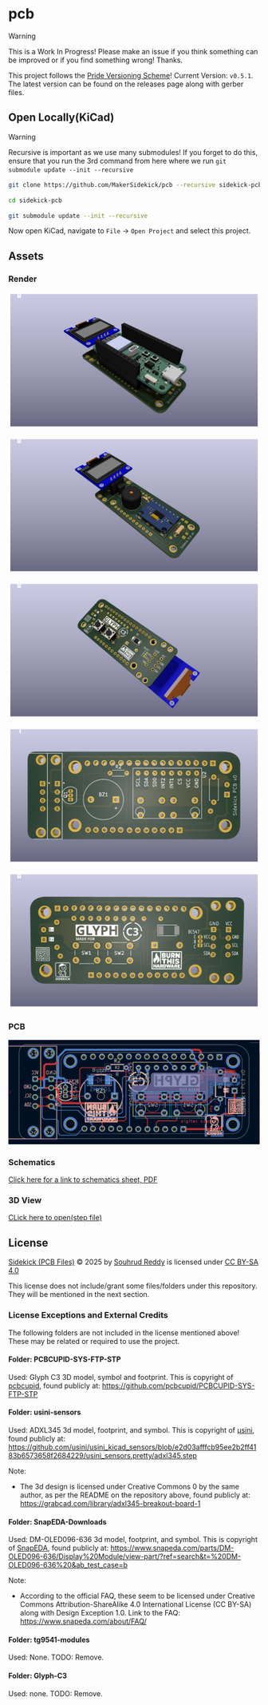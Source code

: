 # pcb

> [!WARNING]
> This is a Work In Progress! Please make an issue if you think something can be improved or if you find something wrong! Thanks.

This project follows the [Pride Versioning Scheme](https://pridever.org)! Current Version: `v0.5.1`. The latest version can be found on the releases page along with gerber files. 

## Open Locally(KiCad)

> [!WARNING]
> Recursive is important as we use many submodules! If you forget to do this, ensure that you run the 3rd command from here where we run `git submodule update --init --recursive`

```bash
git clone https://github.com/MakerSidekick/pcb --recursive sidekick-pcb
```

```bash
cd sidekick-pcb
```

```bash
git submodule update --init --recursive
```

Now open KiCad, navigate to `File` -> `Open Project` and select this project. 

## Assets


### Render

![A screenshot of the full sidekick board, assembled, rendered, front side](assets/sidekick-front.png)

![A screenshot of the full sidekick board, assembled, rendered, middle view](assets/sidekick-middle.png)

![A screenshot of the full sidekick board, assembled, rendered, back side](assets/sidekick-back.png)

![A screenshot of a sidekick board, rendered, front side](assets/render-front.png)

![A screenshot of a sidekick board, rendered, back side](assets/render-back.png)

### PCB
![A screenshot of a sidekick board, schematics](assets/pcb.png)

### Schematics 

[Click here for a link to schematics sheet, PDF](assets/sidekick-schematics.pdf)

### 3D View

[CLick here to open(step file)](assets/3d/sidekick.glb)


## License
<a href="https://github.com/MakerSidekick/pcb/">Sidekick (PCB Files)</a> © 2025 by <a href="https://sounddrill31.github.io">Souhrud Reddy</a> is licensed under <a href="https://creativecommons.org/licenses/by-sa/4.0/">CC BY-SA 4.0</a><img src="https://mirrors.creativecommons.org/presskit/icons/cc.svg" alt="" style="max-width: 1em;max-height:1em;margin-left: .2em;"><img src="https://mirrors.creativecommons.org/presskit/icons/by.svg" alt="" style="max-width: 1em;max-height:1em;margin-left: .2em;"><img src="https://mirrors.creativecommons.org/presskit/icons/sa.svg" alt="" style="max-width: 1em;max-height:1em;margin-left: .2em;">

This license does not include/grant some files/folders under this repository. They will be mentioned in the next section. 
### License Exceptions and External Credits
The following folders are not included in the license mentioned above! These may be related or required to use the project.
#### Folder: PCBCUPID-SYS-FTP-STP
Used: Glyph C3 3D model, symbol and footprint. This is copyright of [pcbcupid](https://pcbcupid.com/), found publicly at: https://github.com/pcbcupid/PCBCUPID-SYS-FTP-STP

#### Folder: usini-sensors
Used: ADXL345 3d model, footprint, and symbol. This is copyright of [µsini](https://usini.eu/), found publicly at: https://github.com/usini/usini_kicad_sensors/blob/e2d03afffcb95ee2b2ff4183b6573658f2684229/usini_sensors.pretty/adxl345.step

Note:
- The 3d design is licensed under Creative Commons 0 by the same author, as per the README on the repository above, found publicly at: https://grabcad.com/library/adxl345-breakout-board-1

#### Folder: SnapEDA-Downloads
Used: DM-OLED096-636 3d model, footprint, and symbol. This is copyright of [SnapEDA](https://www.snapeda.com), found publicly at: https://www.snapeda.com/parts/DM-OLED096-636/Display%20Module/view-part/?ref=search&t=%20DM-OLED096-636%20&ab_test_case=b

Note: 
- According to the official FAQ, these seem to be licensed under Creative Commons Attribution-ShareAlike 4.0 International License (CC BY-SA) along with Design Exception 1.0. Link to the FAQ: https://www.snapeda.com/about/FAQ/

#### Folder: tg9541-modules
Used: None. TODO: Remove.

#### Folder: Glyph-C3
Used: none. TODO: Remove.
